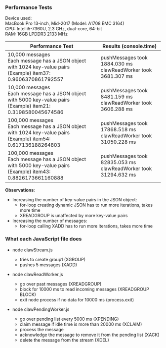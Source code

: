 ### Performance Tests

Device used: <br>
MacBook Pro 13-inch, Mid-2017 (Model: A1708 EMC 3164) <br>
CPU: Intel i5-7360U, 2.3 GHz, dual-core, 64-bit <br>
RAM: 16GB LPDDR3 2133 MHz <br>

| Performance Test | Results (console.time) |
| ---------------- | ---------------------- |
| 10,000 messages <br> Each message has a JSON object with 1024 key-value pairs <br> (Example) item37: 0.9606370861792557 | pushMessages took 1884.030 ms <br> clawReadWorker took 3681.307 ms
| 10,000 messages <br> Each message has a JSON object with 5000 key-value pairs <br> (Example) item21: 0.3198580045674586 | pushMessages took 8481.159 ms <br> clawReadWorker took 3606.288 ms
| 100,000 messages <br> Each message has a JSON object with 1024 key-value pairs <br> (Example) item54: 0.617136188264803 | pushMessages took 17868.518 ms <br> clawReadWorker took 31050.228 ms
| 100,000 messages <br> Each message has a JSON object with 5000 key-value pairs <br> (Example) item43: 0.8826173661160888 | pushMessages took 82835.053 ms <br> clawReadWorker took 31294.632 ms

**Observations**: <br>
- Increasing the number of key-value pairs in the JSON object: <br>
    - for-loop creating dynamic JSON has to run more iterations, takes more time
    - XREADGROUP is unaffected by more key-value pairs
- Increasing the number of messages: <br>
    - for-loop calling XADD has to run more iterations, takes more time

### What each JavaScript file does

* node clawStream.js
    * tries to create group1 (XGROUP)
    * pushes 5 messages (XADD)

* node clawReadWorker.js
    * go over past messages (XREADGROUP)
    * block for 10000 ms to read incoming messages (XREADGROUP BLOCK)
    * exit node process if no data for 10000 ms (process.exit)

* node clawPendingWorker.js
    * go over pending list every 5000 ms (XPENDING)
    * claim message if idle time is more than 20000 ms (XCLAIM)
    * process the message
    * acknowledge the message to remove it from the pending list (XACK)
    * delete the message from the stream (XDEL)